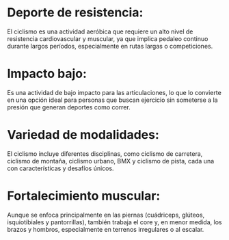 # Deporte de resistencia: 
El ciclismo es una actividad aeróbica que requiere un alto nivel de resistencia cardiovascular y muscular, ya que implica pedaleo continuo durante largos períodos, especialmente en rutas largas o competiciones.

# Impacto bajo:
 Es una actividad de bajo impacto para las articulaciones, lo que lo convierte en una opción ideal para personas que buscan ejercicio sin someterse a la presión que generan deportes como correr.

 # Variedad de modalidades: 
 El ciclismo incluye diferentes disciplinas, como ciclismo de carretera, ciclismo de montaña, ciclismo urbano, BMX y ciclismo de pista, cada una con características y desafíos únicos.
 # Fortalecimiento muscular:  
 Aunque se enfoca principalmente en las piernas (cuádriceps, glúteos, isquiotibiales y pantorrillas), también trabaja el core y, en menor medida, los brazos y hombros, especialmente en terrenos irregulares o al escalar.